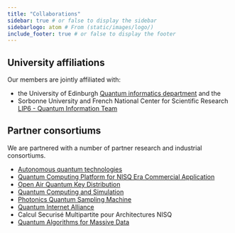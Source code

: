```yaml
---
title: "Collaborations"
sidebar: true # or false to display the sidebar
sidebarlogo: atom # From (static/images/logo/)
include_footer: true # or false to display the footer
---
```


## University affiliations

Our members are jointly affiliated with:

+ the University of Edinburgh [Quantum informatics department](https://web.inf.ed.ac.uk/quantum-informatics) and the
+ Sorbonne University and French National Center for Scientific Research [LIP6 - Quantum Information Team](https://qi.lip6.fr/)

## Partner consortiums

We are partnered with a number of partner research and industrial consortiums.

+ [Autonomous quantum technologies](https://www.ukri.org/news/50-million-in-funding-for-uk-quantum-industrial-projects/)
+ [Quantum Computing Platform for NISQ Era Commercial Application](https://www.gov.uk/government/news/government-backs-uks-first-quantum-computer)
+ [Open Air Quantum Key Distribution](https://gtr.ukri.org/projects?ref=45364)
+ [Quantum Computing and Simulation](https://www.qcshub.org)
+ [Photonics Quantum Sampling Machine](https://www.phoqusing.eu)
+ [Quantum Internet Alliance](https://quantum-internet.team)
+ Calcul Securisé Multipartite pour Architectures NISQ
+ [Quantum Algorithms for Massive Data](https://www.irif.fr/~magniez/qudata/)


